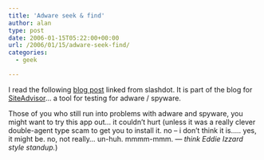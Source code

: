 ```yaml
---
title: 'Adware seek & find'
author: alan
type: post
date: 2006-01-15T05:22:00+00:00
url: /2006/01/15/adware-seek-find/
categories:
  - geek

---
```

I read the following [blog post][1] linked from slashdot. It is part of the blog for [SiteAdvisor][2]&#8230; a tool for testing for adware / spyware.

Those of you who still run into problems with adware and spyware, you might want to try this app out&#8230; it couldn&#8217;t hurt (unless it was a really clever double-agent type scam to get you to install it. no &#8211; i don&#8217;t think it is&#8230;.. yes, it might be. no, not really&#8230; un-huh. mmmm-mmm. &#8212; _think Eddie Izzard style standup._)


 [1]: http://blog.siteadvisor.com/2006/01/the_webs_download_disasters_in.html
 [2]: http://www.siteadvisor.com/
